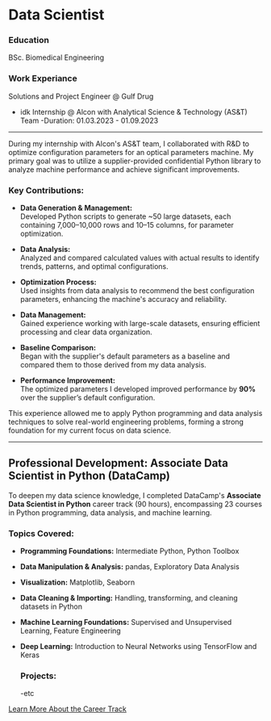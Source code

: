 # Data Scientist

### Education
BSc. Biomedical Engineering

### Work Experiance
Solutions and Project Engineer @ Gulf Drug
- idk
Internship @ Alcon with Analytical Science & Technology (AS&T) Team
-Duration: 01.03.2023 - 01.09.2023
---

During my internship with Alcon's AS&T team, I collaborated with R&D to optimize configuration parameters for an optical parameters machine. My primary goal was to utilize a supplier-provided confidential Python library to analyze machine performance and achieve significant improvements.

### Key Contributions:
- **Data Generation & Management:**  
  Developed Python scripts to generate ~50 large datasets, each containing 7,000–10,000 rows and 10–15 columns, for parameter optimization.

- **Data Analysis:**  
  Analyzed and compared calculated values with actual results to identify trends, patterns, and optimal configurations.

- **Optimization Process:**  
  Used insights from data analysis to recommend the best configuration parameters, enhancing the machine's accuracy and reliability.

- **Data Management:**  
  Gained experience working with large-scale datasets, ensuring efficient processing and clear data organization.

- **Baseline Comparison:**  
  Began with the supplier's default parameters as a baseline and compared them to those derived from my data analysis.

- **Performance Improvement:**  
  The optimized parameters I developed improved performance by **90%** over the supplier’s default configuration.

This experience allowed me to apply Python programming and data analysis techniques to solve real-world engineering problems, forming a strong foundation for my current focus on data science.

---

## Professional Development: Associate Data Scientist in Python (DataCamp)  
To deepen my data science knowledge, I completed DataCamp's **Associate Data Scientist in Python** career track (90 hours), encompassing 23 courses in Python programming, data analysis, and machine learning.

### Topics Covered:
- **Programming Foundations:** Intermediate Python, Python Toolbox  
- **Data Manipulation & Analysis:** pandas, Exploratory Data Analysis  
- **Visualization:** Matplotlib, Seaborn  
- **Data Cleaning & Importing:** Handling, transforming, and cleaning datasets in Python  
- **Machine Learning Foundations:** Supervised and Unsupervised Learning, Feature Engineering  
- **Deep Learning:** Introduction to Neural Networks using TensorFlow and Keras

  ### Projects:
  -etc

[Learn More About the Career Track](https://app.datacamp.com/learn/career-tracks/associate-data-scientist-in-python)
